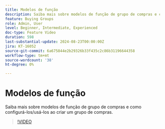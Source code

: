 ```yaml
---
title: Modelos de função
description: Saiba mais sobre modelos de função de grupo de compras e como configurá-los/usá-los ao criar um grupo de compras.
feature: Buying Groups
role: Admin, User
level: Beginner, Intermediate, Experienced
doc-type: Feature Video
duration: 598
last-substantial-update: 2024-08-23T00:00:00Z
jira: KT-16052
source-git-commit: 6a675844e2b29326b33f435c2c86b31196644358
workflow-type: tm+mt
source-wordcount: '38'
ht-degree: 0%

---
```



# Modelos de função

Saiba mais sobre modelos de função de grupo de compras e como configurá-los/usá-los ao criar um grupo de compras.

>[!VIDEO](https://video.tv.adobe.com/v/3453306/?learn=on&captions=por_br)
